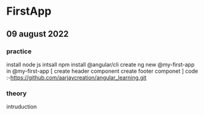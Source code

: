 # FirstApp
## 09 august 2022

### practice
install node js
intsall npm
install @angular/cli
create ng new @my-first-app
in @my-first-app [
    create header component
    create footer componet
]
code :-https://github.com/aarjaycreation/angular_learning.git

### theory
intruduction 





